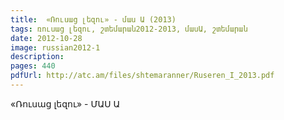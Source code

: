 ```yaml
---
title:  «Ռուսաց լեզու» - մաս Ա (2013)
tags: ռուսաց լեզու, շտեմարան2012-2013, մասԱ, շտեմարան
date: 2012-10-28
image: russian2012-1
description: 
pages: 440
pdfUrl: http://atc.am/files/shtemaranner/Ruseren_I_2013.pdf
---
```



«Ռուսաց լեզու» - ՄԱՍ Ա

